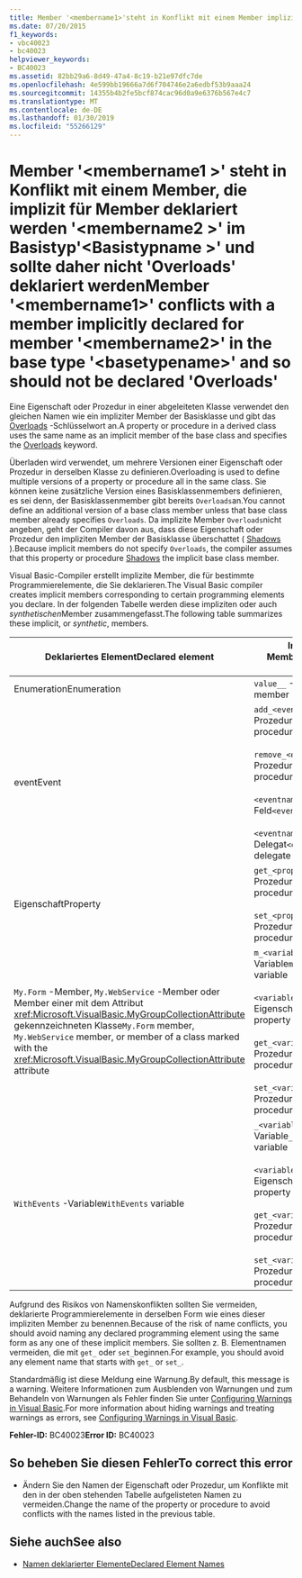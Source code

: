 ```yaml
---
title: Member '<membername1>'steht in Konflikt mit einem Member implizit für Member deklariert'<membername2>'im Basistyp'<basetypename>' und sollte daher nicht 'Overloads' deklariert werden
ms.date: 07/20/2015
f1_keywords:
- vbc40023
- bc40023
helpviewer_keywords:
- BC40023
ms.assetid: 82bb29a6-8d49-47a4-8c19-b21e97dfc7de
ms.openlocfilehash: 4e599bb19666a7d6f704746e2a6edbf53b9aaa24
ms.sourcegitcommit: 14355b4b2fe5bcf874cac96d0a9e6376b567e4c7
ms.translationtype: MT
ms.contentlocale: de-DE
ms.lasthandoff: 01/30/2019
ms.locfileid: "55266129"
---
```

# <a name="member-membername1-conflicts-with-a-member-implicitly-declared-for-member-membername2-in-the-base-type-basetypename-and-so-should-not-be-declared-overloads"></a><span data-ttu-id="5cf38-102">Member '\<membername1 >' steht in Konflikt mit einem Member, die implizit für Member deklariert werden '\<membername2 >' im Basistyp'\<Basistypname >' und sollte daher nicht 'Overloads' deklariert werden</span><span class="sxs-lookup"><span data-stu-id="5cf38-102">Member '\<membername1>' conflicts with a member implicitly declared for member '\<membername2>' in the base type '\<basetypename>' and so should not be declared 'Overloads'</span></span>
<span data-ttu-id="5cf38-103">Eine Eigenschaft oder Prozedur in einer abgeleiteten Klasse verwendet den gleichen Namen wie ein impliziter Member der Basisklasse und gibt das [Overloads](../../visual-basic/language-reference/modifiers/overloads.md) -Schlüsselwort an.</span><span class="sxs-lookup"><span data-stu-id="5cf38-103">A property or procedure in a derived class uses the same name as an implicit member of the base class and specifies the [Overloads](../../visual-basic/language-reference/modifiers/overloads.md) keyword.</span></span>  
  
 <span data-ttu-id="5cf38-104">Überladen wird verwendet, um mehrere Versionen einer Eigenschaft oder Prozedur in derselben Klasse zu definieren.</span><span class="sxs-lookup"><span data-stu-id="5cf38-104">Overloading is used to define multiple versions of a property or procedure all in the same class.</span></span> <span data-ttu-id="5cf38-105">Sie können keine zusätzliche Version eines Basisklassenmembers definieren, es sei denn, der Basisklassenmember gibt bereits `Overloads`an.</span><span class="sxs-lookup"><span data-stu-id="5cf38-105">You cannot define an additional version of a base class member unless that base class member already specifies `Overloads`.</span></span> <span data-ttu-id="5cf38-106">Da implizite Member `Overloads`nicht angeben, geht der Compiler davon aus, dass diese Eigenschaft oder Prozedur den impliziten Member der Basisklasse überschattet ( [Shadows](../../visual-basic/language-reference/modifiers/shadows.md) ).</span><span class="sxs-lookup"><span data-stu-id="5cf38-106">Because implicit members do not specify `Overloads`, the compiler assumes that this property or procedure [Shadows](../../visual-basic/language-reference/modifiers/shadows.md) the implicit base class member.</span></span>  
  
 <span data-ttu-id="5cf38-107">Visual Basic-Compiler erstellt implizite Member, die für bestimmte Programmierelemente, die Sie deklarieren.</span><span class="sxs-lookup"><span data-stu-id="5cf38-107">The Visual Basic compiler creates implicit members corresponding to certain programming elements you declare.</span></span> <span data-ttu-id="5cf38-108">In der folgenden Tabelle werden diese impliziten oder auch *synthetischen*Member zusammengefasst.</span><span class="sxs-lookup"><span data-stu-id="5cf38-108">The following table summarizes these implicit, or *synthetic*, members.</span></span>  
  
|<span data-ttu-id="5cf38-109">Deklariertes Element</span><span class="sxs-lookup"><span data-stu-id="5cf38-109">Declared element</span></span>|<span data-ttu-id="5cf38-110">Implizit erstellte Member</span><span class="sxs-lookup"><span data-stu-id="5cf38-110">Implicitly created members</span></span>|  
|----------------------|--------------------------------|  
|<span data-ttu-id="5cf38-111">Enumeration</span><span class="sxs-lookup"><span data-stu-id="5cf38-111">Enumeration</span></span>|<span data-ttu-id="5cf38-112">`value__` -Member</span><span class="sxs-lookup"><span data-stu-id="5cf38-112">`value__` member</span></span>|  
|<span data-ttu-id="5cf38-113">event</span><span class="sxs-lookup"><span data-stu-id="5cf38-113">Event</span></span>|<span data-ttu-id="5cf38-114">`add_<eventname>` -Prozedur</span><span class="sxs-lookup"><span data-stu-id="5cf38-114">`add_<eventname>` procedure</span></span><br /><br /> <span data-ttu-id="5cf38-115">`remove_<eventname>` -Prozedur</span><span class="sxs-lookup"><span data-stu-id="5cf38-115">`remove_<eventname>` procedure</span></span><br /><br /> <span data-ttu-id="5cf38-116">`<eventname>Event` -Feld</span><span class="sxs-lookup"><span data-stu-id="5cf38-116">`<eventname>Event` field</span></span><br /><br /> <span data-ttu-id="5cf38-117">`<eventname>EventHandler` -Delegat</span><span class="sxs-lookup"><span data-stu-id="5cf38-117">`<eventname>EventHandler` delegate</span></span>|  
|<span data-ttu-id="5cf38-118">Eigenschaft</span><span class="sxs-lookup"><span data-stu-id="5cf38-118">Property</span></span>|<span data-ttu-id="5cf38-119">`get_<propertyname>` -Prozedur</span><span class="sxs-lookup"><span data-stu-id="5cf38-119">`get_<propertyname>` procedure</span></span><br /><br /> <span data-ttu-id="5cf38-120">`set_<propertyname>` -Prozedur</span><span class="sxs-lookup"><span data-stu-id="5cf38-120">`set_<propertyname>` procedure</span></span>|  
|<span data-ttu-id="5cf38-121">`My.Form` -Member, `My.WebService` -Member oder Member einer mit dem Attribut <xref:Microsoft.VisualBasic.MyGroupCollectionAttribute> gekennzeichneten Klasse</span><span class="sxs-lookup"><span data-stu-id="5cf38-121">`My.Form` member, `My.WebService` member, or member of a class marked with the <xref:Microsoft.VisualBasic.MyGroupCollectionAttribute> attribute</span></span>|<span data-ttu-id="5cf38-122">`m_<variablename>` `Static` -Variable</span><span class="sxs-lookup"><span data-stu-id="5cf38-122">`m_<variablename>` `Static` variable</span></span><br /><br /> <span data-ttu-id="5cf38-123">`<variablename>` -Eigenschaft</span><span class="sxs-lookup"><span data-stu-id="5cf38-123">`<variablename>` property</span></span><br /><br /> <span data-ttu-id="5cf38-124">`get_<variablename>` -Prozedur</span><span class="sxs-lookup"><span data-stu-id="5cf38-124">`get_<variablename>` procedure</span></span><br /><br /> <span data-ttu-id="5cf38-125">`set_<variablename>` -Prozedur</span><span class="sxs-lookup"><span data-stu-id="5cf38-125">`set_<variablename>` procedure</span></span>|  
|<span data-ttu-id="5cf38-126">`WithEvents` -Variable</span><span class="sxs-lookup"><span data-stu-id="5cf38-126">`WithEvents` variable</span></span>|<span data-ttu-id="5cf38-127">`_<variablename>` -Variable</span><span class="sxs-lookup"><span data-stu-id="5cf38-127">`_<variablename>` variable</span></span><br /><br /> <span data-ttu-id="5cf38-128">`<variablename>` -Eigenschaft</span><span class="sxs-lookup"><span data-stu-id="5cf38-128">`<variablename>` property</span></span><br /><br /> <span data-ttu-id="5cf38-129">`get_<variablename>` -Prozedur</span><span class="sxs-lookup"><span data-stu-id="5cf38-129">`get_<variablename>` procedure</span></span><br /><br /> <span data-ttu-id="5cf38-130">`set_<variablename>` -Prozedur</span><span class="sxs-lookup"><span data-stu-id="5cf38-130">`set_<variablename>` procedure</span></span>|  
  
 <span data-ttu-id="5cf38-131">Aufgrund des Risikos von Namenskonflikten sollten Sie vermeiden, deklarierte Programmierelemente in derselben Form wie eines dieser impliziten Member zu benennen.</span><span class="sxs-lookup"><span data-stu-id="5cf38-131">Because of the risk of name conflicts, you should avoid naming any declared programming element using the same form as any one of these implicit members.</span></span> <span data-ttu-id="5cf38-132">Sie sollten z. B. Elementnamen vermeiden, die mit `get_` oder `set_`beginnen.</span><span class="sxs-lookup"><span data-stu-id="5cf38-132">For example, you should avoid any element name that starts with `get_` or `set_`.</span></span>  
  
 <span data-ttu-id="5cf38-133">Standardmäßig ist diese Meldung eine Warnung.</span><span class="sxs-lookup"><span data-stu-id="5cf38-133">By default, this message is a warning.</span></span> <span data-ttu-id="5cf38-134">Weitere Informationen zum Ausblenden von Warnungen und zum Behandeln von Warnungen als Fehler finden Sie unter [Configuring Warnings in Visual Basic](/visualstudio/ide/configuring-warnings-in-visual-basic).</span><span class="sxs-lookup"><span data-stu-id="5cf38-134">For more information about hiding warnings and treating warnings as errors, see [Configuring Warnings in Visual Basic](/visualstudio/ide/configuring-warnings-in-visual-basic).</span></span>  
  
 <span data-ttu-id="5cf38-135">**Fehler-ID:** BC40023</span><span class="sxs-lookup"><span data-stu-id="5cf38-135">**Error ID:** BC40023</span></span>  
  
## <a name="to-correct-this-error"></a><span data-ttu-id="5cf38-136">So beheben Sie diesen Fehler</span><span class="sxs-lookup"><span data-stu-id="5cf38-136">To correct this error</span></span>  
  
-   <span data-ttu-id="5cf38-137">Ändern Sie den Namen der Eigenschaft oder Prozedur, um Konflikte mit den in der oben stehenden Tabelle aufgelisteten Namen zu vermeiden.</span><span class="sxs-lookup"><span data-stu-id="5cf38-137">Change the name of the property or procedure to avoid conflicts with the names listed in the previous table.</span></span>  
  
## <a name="see-also"></a><span data-ttu-id="5cf38-138">Siehe auch</span><span class="sxs-lookup"><span data-stu-id="5cf38-138">See also</span></span>
- [<span data-ttu-id="5cf38-139">Namen deklarierter Elemente</span><span class="sxs-lookup"><span data-stu-id="5cf38-139">Declared Element Names</span></span>](../../visual-basic/programming-guide/language-features/declared-elements/declared-element-names.md)
